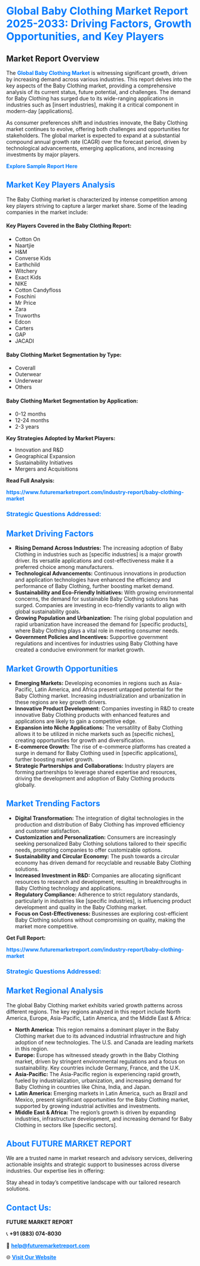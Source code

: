 <h1 style="color: #007BFF;">Global Baby Clothing Market Report 2025-2033: Driving Factors, Growth Opportunities, and Key Players</h1>

<section id="overview">
<h2>Market Report Overview</h2>
<p>The <a href="https://www.futuremarketreport.com/industry-report/baby-clothing-market" style="color: #007BFF; text-decoration: none;"><strong>Global Baby Clothing Market</strong></a> is witnessing significant growth, driven by increasing demand across various industries. This report delves into the key aspects of the Baby Clothing market, providing a comprehensive analysis of its current status, future potential, and challenges. The demand for Baby Clothing has surged due to its wide-ranging applications in industries such as [insert industries], making it a critical component in modern-day [applications].</p>
<p>As consumer preferences shift and industries innovate, the Baby Clothing market continues to evolve, offering both challenges and opportunities for stakeholders. The global market is expected to expand at a substantial compound annual growth rate (CAGR) over the forecast period, driven by technological advancements, emerging applications, and increasing investments by major players.</p>
</section>

<section id="overview">
<p><a href="https://www.futuremarketreport.com/request-sample/reportId=85807" style="color: #007BFF; text-decoration: none;"><strong>Explore Sample Report Here</strong></a></p>
</section>

<section id="key-players">
<h2 style="color: #007BFF;">Market Key Players Analysis</h2>
<p>The Baby Clothing market is characterized by intense competition among key players striving to capture a larger market share. Some of the leading companies in the market include:</p>
<h4>Key Players Covered in the Baby Clothing Report:</h4>
<ul><li>Cotton On</li><li>Naartjie</li><li>H&amp;M</li><li>Converse Kids</li><li>Earthchild</li><li>Witchery</li><li>Exact Kids</li><li>NIKE</li><li>Cotton Candyfloss</li><li>Foschini</li><li>Mr Price</li><li>Zara</li><li>Truworths</li><li>Edcon</li><li>Carters</li><li>GAP</li><li>JACADI</li></ul>
<h4>Baby Clothing Market Segmentation by Type:</h4>
<ul><li>Coverall</li><li>Outerwear</li><li>Underwear</li><li>Others</li></ul>

<h4>Baby Clothing Market Segmentation by Application:</h4>
<ul><li>0-12 months</li><li>12-24 months</li><li>2-3 years</li></ul>
<p><strong>Key Strategies Adopted by Market Players:</strong></p>
<ul>
<li>Innovation and R&D</li>
<li>Geographical Expansion</li>
<li>Sustainability Initiatives</li>
<li>Mergers and Acquisitions</li>
</ul>
</section>

<section>
<p><strong>Read Full Analysis: </strong></p><a href="https://www.futuremarketreport.com/industry-report/baby-clothing-market" style="color: #007BFF; text-decoration: none;"><strong>https://www.futuremarketreport.com/industry-report/baby-clothing-market</strong></a>
<h3 style="color: #007BFF;">Strategic Questions Addressed:</h3>
</section>

<section id="driving-factors">
<h2 style="color: #007BFF;">Market Driving Factors</h2>
<ul>
<li><strong>Rising Demand Across Industries:</strong> The increasing adoption of Baby Clothing in industries such as [specific industries] is a major growth driver. Its versatile applications and cost-effectiveness make it a preferred choice among manufacturers.</li>
<li><strong>Technological Advancements:</strong> Continuous innovations in production and application technologies have enhanced the efficiency and performance of Baby Clothing, further boosting market demand.</li>
<li><strong>Sustainability and Eco-Friendly Initiatives:</strong> With growing environmental concerns, the demand for sustainable Baby Clothing solutions has surged. Companies are investing in eco-friendly variants to align with global sustainability goals.</li>
<li><strong>Growing Population and Urbanization:</strong> The rising global population and rapid urbanization have increased the demand for [specific products], where Baby Clothing plays a vital role in meeting consumer needs.</li>
<li><strong>Government Policies and Incentives:</strong> Supportive government regulations and incentives for industries using Baby Clothing have created a conducive environment for market growth.</li>
</ul>
</section>

<section id="growth-opportunities">
<h2 style="color: #007BFF;">Market Growth Opportunities</h2>
<ul>
<li><strong>Emerging Markets:</strong> Developing economies in regions such as Asia-Pacific, Latin America, and Africa present untapped potential for the Baby Clothing market. Increasing industrialization and urbanization in these regions are key growth drivers.</li>
<li><strong>Innovative Product Development:</strong> Companies investing in R&D to create innovative Baby Clothing products with enhanced features and applications are likely to gain a competitive edge.</li>
<li><strong>Expansion into Niche Applications:</strong> The versatility of Baby Clothing allows it to be utilized in niche markets such as [specific niches], creating opportunities for growth and diversification.</li>
<li><strong>E-commerce Growth:</strong> The rise of e-commerce platforms has created a surge in demand for Baby Clothing used in [specific applications], further boosting market growth.</li>
<li><strong>Strategic Partnerships and Collaborations:</strong> Industry players are forming partnerships to leverage shared expertise and resources, driving the development and adoption of Baby Clothing products globally.</li>
</ul>
</section>

<section id="trending-factors">
<h2 style="color: #007BFF;">Market Trending Factors</h2>
<ul>
<li><strong>Digital Transformation:</strong> The integration of digital technologies in the production and distribution of Baby Clothing has improved efficiency and customer satisfaction.</li>
<li><strong>Customization and Personalization:</strong> Consumers are increasingly seeking personalized Baby Clothing solutions tailored to their specific needs, prompting companies to offer customizable options.</li>
<li><strong>Sustainability and Circular Economy:</strong> The push towards a circular economy has driven demand for recyclable and reusable Baby Clothing solutions.</li>
<li><strong>Increased Investment in R&D:</strong> Companies are allocating significant resources to research and development, resulting in breakthroughs in Baby Clothing technology and applications.</li>
<li><strong>Regulatory Compliance:</strong> Adherence to strict regulatory standards, particularly in industries like [specific industries], is influencing product development and quality in the Baby Clothing market.</li>
<li><strong>Focus on Cost-Effectiveness:</strong> Businesses are exploring cost-efficient Baby Clothing solutions without compromising on quality, making the market more competitive.</li>
</ul>
</section>

<section>
<p><strong>Get Full Report: </strong></p><a href="https://www.futuremarketreport.com/industry-report/baby-clothing-market" style="color: #007BFF; text-decoration: none;"><strong>https://www.futuremarketreport.com/industry-report/baby-clothing-market</strong></a>
<h3 style="color: #007BFF;">Strategic Questions Addressed:</h3>
</section>


<section id="regional-analysis">
<h2 style="color: #007BFF;">Market Regional Analysis</h2>
<p>The global Baby Clothing market exhibits varied growth patterns across different regions. The key regions analyzed in this report include North America, Europe, Asia-Pacific, Latin America, and the Middle East & Africa:</p>
<ul>
<li><strong>North America:</strong> This region remains a dominant player in the Baby Clothing market due to its advanced industrial infrastructure and high adoption of new technologies. The U.S. and Canada are leading markets in this region.</li>
<li><strong>Europe:</strong> Europe has witnessed steady growth in the Baby Clothing market, driven by stringent environmental regulations and a focus on sustainability. Key countries include Germany, France, and the U.K.</li>
<li><strong>Asia-Pacific:</strong> The Asia-Pacific region is experiencing rapid growth, fueled by industrialization, urbanization, and increasing demand for Baby Clothing in countries like China, India, and Japan.</li>
<li><strong>Latin America:</strong> Emerging markets in Latin America, such as Brazil and Mexico, present significant opportunities for the Baby Clothing market, supported by growing industrial activities and investments.</li>
<li><strong>Middle East & Africa:</strong> The region’s growth is driven by expanding industries, infrastructure development, and increasing demand for Baby Clothing in sectors like [specific sectors].</li>
</ul>
</section>

<footer>
<h2 style="color: #007BFF;">About FUTURE MARKET REPORT</h2>
<p>We are a trusted name in market research and advisory services, delivering actionable insights and strategic support to businesses across diverse industries. Our expertise lies in offering:</p>

<p>Stay ahead in today’s competitive landscape with our tailored research solutions.</p>

<h2 style="color: #007BFF;">Contact Us:</h2>
<p><strong>FUTURE MARKET REPORT</strong></p>
<p>📞 <strong>+91 (883) 074-8030</strong></p>
<p>📧 <strong><a href="mailto:help@futuremarketreport.com" style="color: #007BFF;">help@futuremarketreport.com</a></strong></p>
<p>🌐 <strong><a href="https://www.futuremarketreport.com/" style="color: #007BFF;">Visit Our Website</a></strong></p>
</footer>